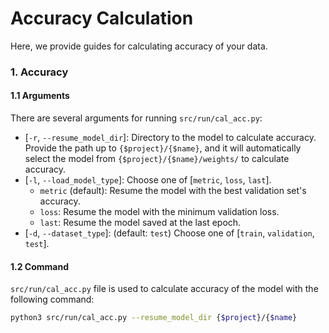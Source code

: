 # Accuracy Calculation
Here, we provide guides for calculating accuracy of your data.

### 1. Accuracy
#### 1.1 Arguments
There are several arguments for running `src/run/cal_acc.py`:
* [`-r`, `--resume_model_dir`]: Directory to the model to calculate accuracy. Provide the path up to `{$project}/{$name}`, and it will automatically select the model from `{$project}/{$name}/weights/` to calculate accuracy.
* [`-l`, `--load_model_type`]: Choose one of [`metric`, `loss`, `last`].
    * `metric` (default): Resume the model with the best validation set's accuracy.
    * `loss`: Resume the model with the minimum validation loss.
    * `last`: Resume the model saved at the last epoch.
* [`-d`, `--dataset_type`]: (default: `test`) Choose one of [`train`, `validation`, `test`].


#### 1.2 Command
`src/run/cal_acc.py` file is used to calculate accuracy of the model with the following command:
```bash
python3 src/run/cal_acc.py --resume_model_dir {$project}/{$name}
```